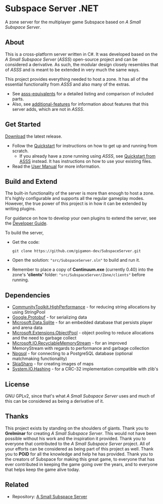 # Subspace Server .NET
A zone server for the multiplayer game Subspace based on *A Small Subspace Server*.

## About
This is a cross-platform server written in C#.  It was developed based on the *A Small Subspace Server* (*ASSS*) open-source project and can be considered a derivative.  As such, the modular design closely resembles that of *ASSS* and is meant to be extended in very much the same ways. 

This project provides everything needed to host a zone. It has all of the essential functionality from *ASSS* and also many of the extras. 

- See [asss-equivalents](./doc/asss-equivalents.md) for a detailed listing and comparison of included parts.
- Also, see [additional-features](./doc/additional-features.md) for information about features that this server adds, which are not in *ASSS*.

## Get Started

[Download](https://github.com/gigamon-dev/SubspaceServer/releases) the latest release.

- Follow the [Quickstart](./doc/quickstart.md) for instructions on how to get up and running from scratch.
   - If you already have a zone running using *ASSS*, see [Quickstart from ASSS](./doc/quickstart-from-asss.md) instead. It has instructions on how to use your existing files.
- Read the [User Manual](./doc/user-manual.md) for more information.

## Build and Extend

The built-in functionality of the server is more than enough to host a zone. It's highly configurable and supports all the regular gameplay modes. However, the true power of this project is in how it can be extended by writing plugins.

For guidance on how to develop your own plugins to extend the server, see the [Developer Guide](./doc/developer-guide.md).

To build the server,
- Get the code:

   ```
   git clone https://github.com/gigamon-dev/SubspaceServer.git
   ````

- Open the solution: `"src/SubspaceServer.sln"` to build and run it.
- Remember to place a copy of **Continuum.exe** (currently 0.40) into the zone's **'clients'** folder: `"src/SubspaceServer/Zone/clients"` before running.

## Dependencies
- [CommunityToolkit.HighPerformance](https://www.nuget.org/packages/CommunityToolkit.HighPerformance) - for reducing string allocations by using StringPool
- [Google.Protobuf](https://www.nuget.org/packages/Google.Protobuf) - for serializing data
- [Microsoft.Data.Sqlite](https://www.nuget.org/packages/Microsoft.Data.Sqlite) - for an embedded database that persists player and arena data
- [Microsoft.Extensions.ObjectPool](https://www.nuget.org/packages/Microsoft.Extensions.ObjectPool) - object pooling to reduce allocations and the need to garbage collect
- [Microsoft.IO.RecyclableMemoryStream](https://www.nuget.org/packages/Microsoft.IO.RecyclableMemoryStream) - for an improved MemoryStream with regards to performance and garbage collection
- [Npgsql](https://www.nuget.org/packages/Npgsql) - for connecting to a PostgreSQL database (optional matchmaking functionality)
- [SkiaSharp](https://www.nuget.org/packages/SkiaSharp) - for creating images of maps
- [System.IO.Hashing](https://www.nuget.org/packages/System.IO.Hashing) - for a CRC-32 implementation compatible with zlib's

## License
GNU GPLv2, since that's what *A Small Subspace Server* uses and much of this can be considered as being a derivative of it.

## Thanks
This project exists by standing on the shoulders of giants. Thank you to **Grelminar** for creating *A Small Subspace Server*. This would not have been possible without his work and the inspiration it provided. Thank you to everyone that contributed to the *A Small Subspace Server* project. All of your efforts can be considered as being part of this project as well. Thank you to **POiD** for all the knowledge and help he has provided. Thank you to the creators of Subspace for making this great game, to everyone that has ever contributed in keeping the game going over the years, and to everyone that helps keep the game alive today.

## Related
- Repository: [A Small Subspace Server](https://bitbucket.org/grelminar/asss)
